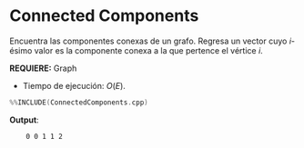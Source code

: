 # Connected Components

Encuentra las componentes conexas de un grafo. Regresa un vector cuyo $i$-ésimo valor es la componente conexa a la que pertence el vértice $i$.

**REQUIERE:** Graph

- Tiempo de ejecución: $O(E)$.

```c++
%%INCLUDE(ConnectedComponents.cpp)
```


**Output**:

```txt
    0 0 1 1 2 
```

